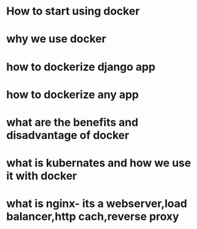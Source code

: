 # How to start using docker
# why we use docker
# how to dockerize django app
# how to dockerize any app
# what are the benefits and disadvantage of docker
# what is kubernates and how we use it with docker 
# what is nginx- its a webserver,load balancer,http cach,reverse proxy